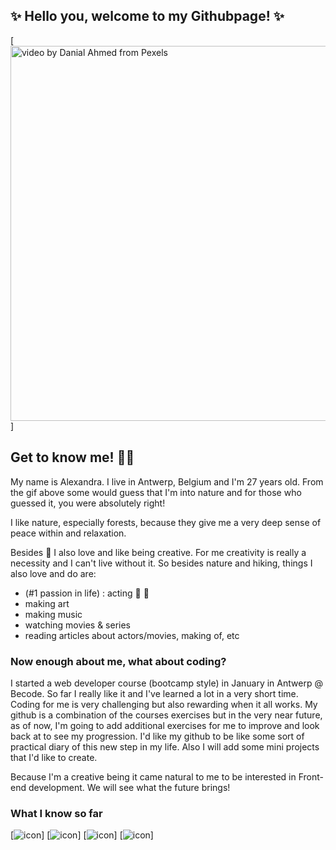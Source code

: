 
## <strong>✨ Hello you, welcome to my Githubpage! ✨</strong>

[<img src="https://github.com/Alexjesss/Alexjesss/blob/main/visuals/intro.gif" width="600px" align="center" alt="video by Danial Ahmed from Pexels" title="intro-gif"/>]

## Get to know me! :raising_hand_woman:

My name is Alexandra. I live in Antwerp, Belgium and I'm 27 years old.
From the gif above some would guess that I'm into nature and for those who guessed it, you were absolutely right!

I like nature, especially forests, because they give me a very deep sense of peace within and relaxation.

Besides :deciduous_tree: I also love and like being creative. For me creativity is really a necessity and I can't live without it.
So besides nature and hiking, things I also love and do are:

- (#1 passion in life) : acting :movie_camera: :heartbeat: 
- making art
- making music
- watching movies & series
- reading articles about actors/movies, making of, etc

### Now enough about me, what about coding?

I started a web developer course (bootcamp style) in January in Antwerp @ Becode.
So far I really like it and I've learned a lot in a very short time. Coding for me is very challenging but also rewarding when it all works.
My github is a combination of the courses exercises but in the very near future, as of now, I'm going to add additional exercises for me to improve and look back at to see my progression.
I'd like my github to be like some sort of practical diary of this new step in my life. Also I will add some mini projects that I'd like to create.

Because I'm a creative being it came natural to me to be interested in Front-end development. We will see what the future brings! 

### What I know so far 

[<img src="https://github.com/Alexjesss/Alexjesss/tree/main/visuals/html.svg" alt="icon">] [<img src="https://github.com/Alexjesss/Alexjesss/tree/main/visuals/css.svg" alt="icon">] [<img src="https://github.com/Alexjesss/Alexjesss/tree/main/visuals/js.svg" alt="icon">] [<img src="https://github.com/Alexjesss/Alexjesss/tree/main/visuals/php.svg" alt="icon">]  
